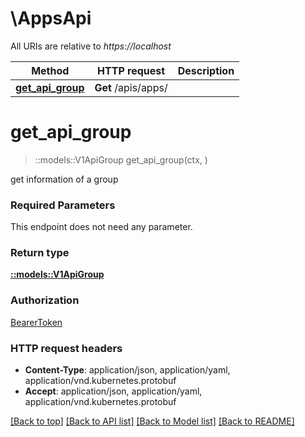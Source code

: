 # \AppsApi

All URIs are relative to *https://localhost*

Method | HTTP request | Description
------------- | ------------- | -------------
[**get_api_group**](AppsApi.md#get_api_group) | **Get** /apis/apps/ | 


# **get_api_group**
> ::models::V1ApiGroup get_api_group(ctx, )


get information of a group

### Required Parameters
This endpoint does not need any parameter.

### Return type

[**::models::V1ApiGroup**](v1.APIGroup.md)

### Authorization

[BearerToken](../README.md#BearerToken)

### HTTP request headers

 - **Content-Type**: application/json, application/yaml, application/vnd.kubernetes.protobuf
 - **Accept**: application/json, application/yaml, application/vnd.kubernetes.protobuf

[[Back to top]](#) [[Back to API list]](../README.md#documentation-for-api-endpoints) [[Back to Model list]](../README.md#documentation-for-models) [[Back to README]](../README.md)

